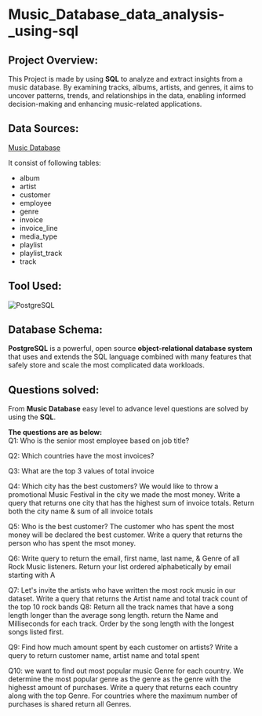 # Music_Database_data_analysis-_using-sql
## Project Overview:

This Project is made by using  **SQL** to analyze and extract insights from a music database. By examining tracks, albums, artists, and genres, it aims to uncover patterns, trends, and relationships in the data, enabling informed decision-making and enhancing music-related applications.

## Data Sources:
<a href="https://github.com/VPMANOJKUMAR/Music_Database_data_analysis-_using-sql/blob/main/music_database.sql">Music Database</a>

It consist of following tables:
+ album
+ artist
+ customer
+ employee
+ genre
+ invoice
+ invoice_line
+ media_type
+ playlist
+ playlist_track
+ track
## Tool Used:
![PostgreSQL](https://encrypted-tbn0.gstatic.com/images?q=tbn:ANd9GcTnL940atryNqZL_f80a99rC6kmhRSSp9FxuU4qBuxg8g&s)  

## Database Schema:


**PostgreSQL** is a powerful, open source **object-relational database system** that uses and extends the SQL language combined with many features that safely store and scale the most complicated data workloads.

## Questions solved:
From  **Music Database** easy level to advance level questions are solved by using the **SQL**.  

**The questions are as below:**  
Q1: Who is the senior most employee based on job title? 

Q2: Which countries have the most invoices?  

Q3: What are the top 3 values of total invoice  

Q4: Which city has the best customers? We would like to throw a promotional Music Festival in the city we made the most money. Write a query that returns one city that has the highest sum of invoice totals. Return both the city name & sum of all invoice totals  

Q5: Who is the best customer? The customer who has spent the most money will be declared the best customer. Write a query that returns the person who has spent the msot money.  

Q6: Write query to return the email, first name, last name, & Genre of all Rock Music listeners. Return your list ordered alphabetically by email starting with A  

Q7: Let's invite the artists who have written the most rock music in our dataset. Write a query that returns the Artist name and total track count of the top 10 rock bands
Q8: Return all the track names that have a song length longer than the average song length. return the Name and Milliseconds for each track. Order by the song length with the longest songs listed first.  

Q9: Find how much amount spent by each customer on artists? Write a query to return customer name, artist name and total spent  

Q10: we want to find out most popular music Genre for each country. We determine the most popular genre as the genre as the genre with the highesst amount of purchases. Write a query that returns each country along with the top Genre. For countries where the maximum number of purchases is shared return all Genres.







